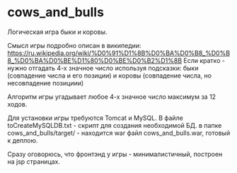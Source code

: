 # cows_and_bulls
Логическая игра быки и коровы.

Смысл игры подробно описан в википедии: https://ru.wikipedia.org/wiki/%D0%91%D1%8B%D0%BA%D0%B8_%D0%B8_%D0%BA%D0%BE%D1%80%D0%BE%D0%B2%D1%8B
Если кратко - нужно отгадать 4-х значное число используя подсказки: быки (совпадение числа и его позиции) и коровы (совпадение числа, но несовпадение позициии)

Алгоритм игры угадывает любое 4-х значное число максимум за 12 ходов.

Для установки игры требуются Tomcat и MySQL.
В файле toCreateMySQLDB.txt - скрипт для создания необходимой БД.
в папке cows_and_bulls/target/ - находится war файл cows_and_bulls.war, готовый к деплою.

Сразу оговорюсь, что фронтэнд у игры - минималистичный, построен на jsp страницах.
